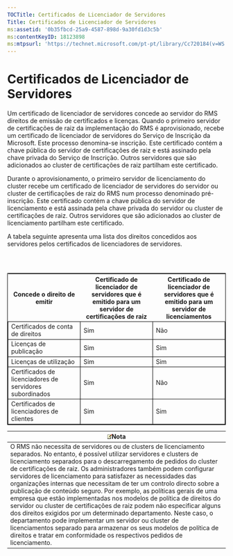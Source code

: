 ```yaml
---
TOCTitle: Certificados de Licenciador de Servidores
Title: Certificados de Licenciador de Servidores
ms:assetid: '0b35fbcd-25a9-4587-898d-9a30fd1d3c5b'
ms:contentKeyID: 18123898
ms:mtpsurl: 'https://technet.microsoft.com/pt-pt/library/Cc720184(v=WS.10)'
---
```


Certificados de Licenciador de Servidores
=========================================

Um certificado de licenciador de servidores concede ao servidor do RMS direitos de emissão de certificados e licenças. Quando o primeiro servidor de certificações de raiz da implementação do RMS é aprovisionado, recebe um certificado de licenciador de servidores do Serviço de Inscrição da Microsoft. Este processo denomina-se inscrição. Este certificado contém a chave pública do servidor de certificações de raiz e está assinado pela chave privada do Serviço de Inscrição. Outros servidores que são adicionados ao cluster de certificações de raiz partilham este certificado.

Durante o aprovisionamento, o primeiro servidor de licenciamento do cluster recebe um certificado de licenciador de servidores do servidor ou cluster de certificações de raiz do RMS num processo denominado pré-inscrição. Este certificado contém a chave pública do servidor de licenciamento e está assinada pela chave privada do servidor ou cluster de certificações de raiz. Outros servidores que são adicionados ao cluster de licenciamento partilham este certificado.

A tabela seguinte apresenta uma lista dos direitos concedidos aos servidores pelos certificados de licenciadores de servidores.

###  

 
<table style="border:1px solid black;">
<colgroup>
<col width="33%" />
<col width="33%" />
<col width="33%" />
</colgroup>
<thead>
<tr class="header">
<th>Concede o direito de emitir</th>
<th>Certificado de licenciador de servidores que é emitido para um servidor de certificações de raiz</th>
<th>Certificado de licenciador de servidores que é emitido para um servidor de licenciamentos</th>
</tr>
</thead>
<tbody>
<tr class="odd">
<td style="border:1px solid black;">Certificados de conta de direitos</td>
<td style="border:1px solid black;">Sim</td>
<td style="border:1px solid black;">Não</td>
</tr>
<tr class="even">
<td style="border:1px solid black;">Licenças de publicação</td>
<td style="border:1px solid black;">Sim</td>
<td style="border:1px solid black;">Sim</td>
</tr>
<tr class="odd">
<td style="border:1px solid black;">Licenças de utilização</td>
<td style="border:1px solid black;">Sim</td>
<td style="border:1px solid black;">Sim</td>
</tr>
<tr class="even">
<td style="border:1px solid black;">Certificados de licenciadores de servidores subordinados</td>
<td style="border:1px solid black;">Sim</td>
<td style="border:1px solid black;">Não</td>
</tr>
<tr class="odd">
<td style="border:1px solid black;">Certificados de licenciadores de clientes</td>
<td style="border:1px solid black;">Sim</td>
<td style="border:1px solid black;">Sim</td>
</tr>
</tbody>
</table>
  
| ![](/security-updates/images/Cc720184.note(WS.10).gif)Nota                                                                                                                                                                                                                                                                                                                                                                                                                                                                                                                                                                                                                                                                                                                                                                                                                                                         |  
|-------------------------------------------------------------------------------------------------------------------------------------------------------------------------------------------------------------------------------------------------------------------------------------------------------------------------------------------------------------------------------------------------------------------------------------------------------------------------------------------------------------------------------------------------------------------------------------------------------------------------------------------------------------------------------------------------------------------------------------------------------------------------------------------------------------------------------------------------------------------------------------------------------------------------------|  
| O RMS não necessita de servidores ou de clusters de licenciamento separados. No entanto, é possível utilizar servidores e clusters de licenciamento separados para o descarregamento de pedidos do cluster de certificações de raiz. Os administradores também podem configurar servidores de licenciamento para satisfazer as necessidades das organizações internas que necessitam de ter um controlo directo sobre a publicação de conteúdo seguro. Por exemplo, as políticas gerais de uma empresa que estão implementadas nos modelos de política de direitos do servidor ou cluster de certificações de raiz podem não especificar alguns dos direitos exigidos por um determinado departamento. Neste caso, o departamento pode implementar um servidor ou cluster de licenciamentos separado para armazenar os seus modelos de política de direitos e tratar em conformidade os respectivos pedidos de licenciamento. |
